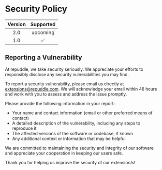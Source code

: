 # Security Policy

<div align="center">
  
  | Version | Supported          |
  | :-----: | :----------------: |
  | 2.0     | upcoming           |
  | 1.0     | :white_check_mark: |  
  
</div>

## Reporting a Vulnerability
At repuddle, we take security seriously. We appreciate your efforts to responsibly disclose any security vulnerabilities you may find.

To report a security vulnerability, please email us directly at extensions@repuddle.com. We will acknowledge your email within 48 hours and work with you to assess and address the issue promptly.

Please provide the following information in your report:

- Your name and contact information (email or other preferred means of contact)
- A detailed description of the vulnerability, including any steps to reproduce it
- The affected versions of the software or codebase, if known
- Any additional context or information that may be helpful

We are committed to maintaining the security and integrity of our software and appreciate your cooperation in keeping our users safe.

Thank you for helping us improve the security of our extension/s!
